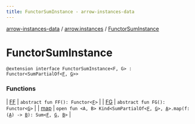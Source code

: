 ```yaml
---
title: FunctorSumInstance - arrow-instances-data
---
```


[arrow-instances-data](../../index.html) / [arrow.instances](../index.html) / [FunctorSumInstance](./index.html)

# FunctorSumInstance

`@extension interface FunctorSumInstance<F, G> : Functor<SumPartialOf<`[`F`](index.html#F)`, `[`G`](index.html#G)`>>`

### Functions

| [FF](-f-f.html) | `abstract fun FF(): Functor<`[`F`](index.html#F)`>` |
| [FG](-f-g.html) | `abstract fun FG(): Functor<`[`G`](index.html#G)`>` |
| [map](map.html) | `open fun <A, B> Kind<SumPartialOf<`[`F`](index.html#F)`, `[`G`](index.html#G)`>, `[`A`](map.html#A)`>.map(f: (`[`A`](map.html#A)`) -> `[`B`](map.html#B)`): Sum<`[`F`](index.html#F)`, `[`G`](index.html#G)`, `[`B`](map.html#B)`>` |

